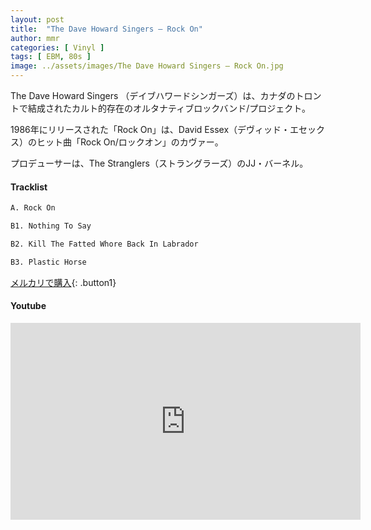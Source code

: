 ```yaml
---
layout: post
title:  "The Dave Howard Singers – Rock On"
author: mmr
categories: [ Vinyl ]
tags: [ EBM, 80s ]
image: ../assets/images/The Dave Howard Singers – Rock On.jpg
---
```


The Dave Howard Singers （デイブハワードシンガーズ）は、カナダのトロントで結成されたカルト的存在のオルタナティブロックバンド/プロジェクト。

1986年にリリースされた「Rock On」は、David Essex（デヴィッド・エセックス）のヒット曲「Rock On/ロックオン」のカヴァー。

プロデューサーは、The Stranglers（ストラングラーズ）のJJ・バーネル。

#### Tracklist
```md
A. Rock On

B1. Nothing To Say

B2. Kill The Fatted Whore Back In Labrador

B3. Plastic Horse
```

[メルカリで購入](https://jp.mercari.com/item/m42900138683?afid=6142608987){: .button1}

#### Youtube
<iframe width="560" height="315" src="https://www.youtube.com/embed/bO_gyIviZT8?si=T5vZLQR9elPTim03" title="YouTube video player" frameborder="0" allow="accelerometer; autoplay; clipboard-write; encrypted-media; gyroscope; picture-in-picture; web-share" referrerpolicy="strict-origin-when-cross-origin" allowfullscreen></iframe>